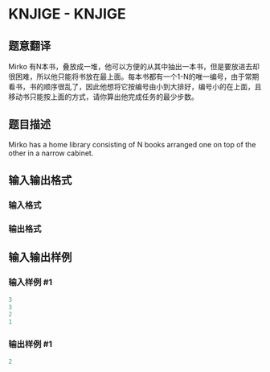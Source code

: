 # KNJIGE - KNJIGE

## 题意翻译

Mirko 有N本书，叠放成一堆，他可以方便的从其中抽出一本书，但是要放进去却很困难，所以他只能将书放在最上面。每本书都有一个1-N的唯一编号，由于常期看书，书的顺序很乱了，因此他想将它按编号由小到大排好，编号小的在上面，且移动书只能按上面的方式，请你算出他完成任务的最少步数。

## 题目描述

Mirko has a home library consisting of N books arranged one on top of the other in a narrow cabinet.

## 输入输出格式

### 输入格式

### 输出格式

## 输入输出样例

### 输入样例 #1

```cpp
3 
3 
2 
1
```


### 输出样例 #1

```cpp
2
```


